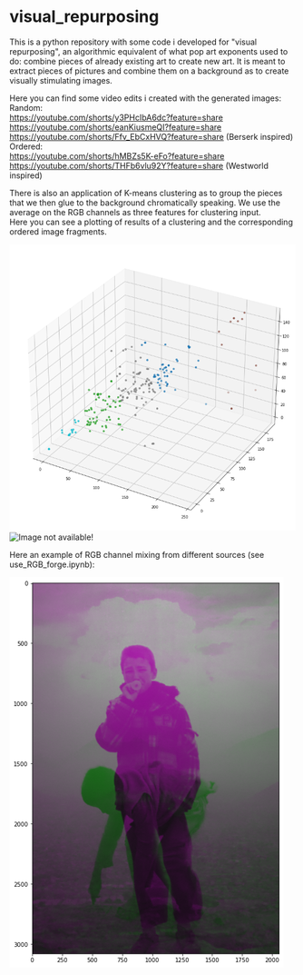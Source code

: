 # visual_repurposing
This is a python repository with some code i developed for "visual repurposing", an algorithmic equivalent of what pop art exponents used to do: combine pieces of already existing art to create new art. It is meant to extract pieces of pictures and combine them on a background as to create visually stimulating images.  

Here you can find some video edits i created with the generated images: 
Random:   
https://youtube.com/shorts/y3PHcIbA6dc?feature=share  
https://youtube.com/shorts/eanKiusmeQI?feature=share  
https://youtube.com/shorts/Ffv_EbCxHVQ?feature=share    (Berserk inspired)  
Ordered:  
https://youtube.com/shorts/hMBZs5K-eFo?feature=share    
https://youtube.com/shorts/THFb6vlu92Y?feature=share   (Westworld inspired)


There is also an application of K-means clustering as to group the pieces that we then glue to the background chromatically speaking. We use the average on the RGB channels as three features for clustering input.  
Here you can see a plotting of results of a clustering and the corresponding ordered image fragments.

![Image not available!](readme_images/clustering_plot.png)
![Image not available!](readme_images/output.png)

Here an example of RGB channel mixing from different sources (see use_RGB_forge.ipynb):

![Image not available!](readme_images/channel_messing.png)


